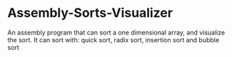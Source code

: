 # Assembly-Sorts-Visualizer
An assembly program that can sort a one dimensional array, and visualize the sort. It can sort with: quick sort, radix sort, insertion sort and bubble sort
